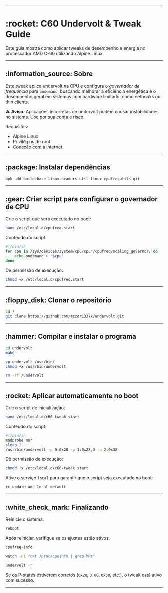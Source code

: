 
---

# \:rocket: C60 Undervolt & Tweak Guide

Este guia mostra como aplicar tweaks de desempenho e energia no processador AMD C-60 utilizando Alpine Linux.

---

## \:information\_source: Sobre

Este tweak aplica undervolt na CPU e configura o *governador de frequência* para `ondemand`, buscando melhorar a eficiência energética e o desempenho geral em sistemas com hardware limitado, como netbooks ou thin clients.

⚠️ **Aviso:** Aplicações incorretas de undervolt podem causar instabilidades no sistema. Use por sua conta e risco.

Requisitos:

* Alpine Linux
* Privilégios de root
* Conexão com a internet

---

## \:package: Instalar dependências

```sh
apk add build-base linux-headers util-linux cpufrequtils git
```

---

## \:gear: Criar script para configurar o governador de CPU

Crie o script que será executado no boot:

```sh
nano /etc/local.d/cpufreq.start
```

Conteúdo do script:

```sh
#!/bin/sh
for cpu in /sys/devices/system/cpu/cpu*/cpufreq/scaling_governor; do
    echo ondemand > "$cpu"
done
```

Dê permissão de execução:

```sh
chmod +x /etc/local.d/cpufreq.start
```

---

## \:floppy\_disk: Clonar o repositório

```sh
cd /
git clone https://github.com/azzor1337x/undervolt.git
```

---

## \:hammer: Compilar e instalar o programa

```sh
cd undervolt
make
```

```sh
cp undervolt /usr/bin/
chmod +x /usr/bin/undervolt
```

```sh
rm -rf /undervolt
```

---

## \:rocket: Aplicar automaticamente no boot

Crie o script de inicialização:

```sh
nano /etc/local.d/c60-tweak.start
```

Conteúdo do script:

```sh
#!/bin/sh
modprobe msr
sleep 1
/usr/bin/undervolt -p 0:0x28 -p 1:0x28,3 -p 2:0x38
```

Dê permissão de execução:

```sh
chmod +x /etc/local.d/c60-tweak.start
```

Ative o serviço `local` para garantir que o script seja executado no boot:

```sh
rc-update add local default
```

---

## \:white\_check\_mark: Finalizando

Reinicie o sistema:

```sh
reboot
```

Após reiniciar, verifique se os ajustes estão ativos:

```sh
cpufreq-info
```

```sh
watch -n1 "cat /proc/cpuinfo | grep MHz"
```

```sh
undervolt -r
```

Se os P-states estiverem corretos (`0x28`, `3.00`, `0x38`, etc.), o tweak está ativo com sucesso.

---
